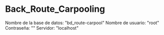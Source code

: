 # Back_Route_Carpooling

Nombre de la base de datos: "bd_route-carpool"
Nombre de usuario: "root"
Contraseña: ""
Servidor: "localhost"
